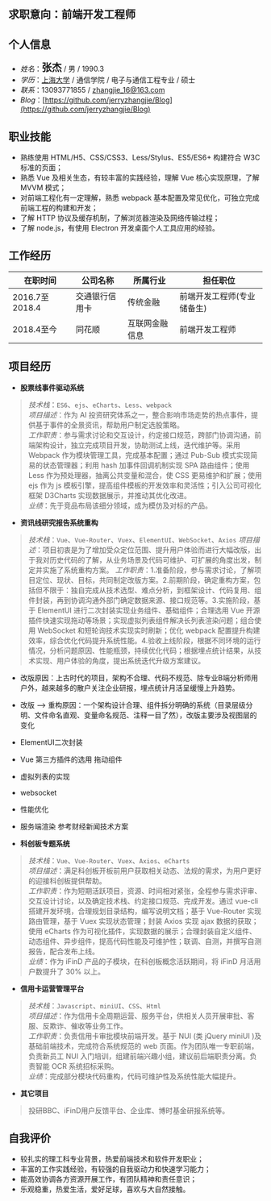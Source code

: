 ## 求职意向：前端开发工程师

## 个人信息
* *姓名*：<strong style="font-size: 20px;">张杰</strong> / 男 / 1990.3
* *学历*：[上海大学](https://baike.baidu.com/item/%E4%B8%8A%E6%B5%B7%E5%A4%A7%E5%AD%A6/319190?fr=aladdin) / 通信学院 / 电子与通信工程专业 / 硕士
* *联系*：13093771855 / [zhangjie_16@163.com](zhangjie_16@163.com)
* *Blog*：[https://github.com/jerryzhangjie/Blog](https://github.com/jerryzhangjie/Blog)

## 职业技能
* 熟练使用 HTML/H5、CSS/CSS3、Less/Stylus、ES5/ES6+ 构建符合 W3C 标准的页面；
* 熟悉 Vue 及相关生态，有较丰富的实践经验，理解 Vue 核心实现原理，了解 MVVM 模式；
* 对前端工程化有一定理解，熟悉 webpack 基本配置及常见优化，可独立完成前端工程的构建和开发；
* 了解 HTTP 协议及缓存机制，了解浏览器渲染及网络传输过程；
* 了解 node.js，有使用 Electron 开发桌面个人工具应用的经验。

## 工作经历
|在职时间|公司名称|所属行业|担任职位
|--------|--------|--------|--------
2016.7至2018.4|交通银行信用卡|传统金融|前端开发工程师(专业储备生)
2018.4至今|同花顺|互联网金融信息|前端开发工程师

## 项目经历
* **股票线事件驱动系统**
> *技术栈*：`ES6`、`ejs`、`eCharts`、`Less`、`webpack`  
> *项目描述*：作为 AI 投资研究体系之一，整合影响市场走势的热点事件，提供基于事件的全景资讯，帮助用户制定选股策略。  
> *工作职责*：参与需求讨论和交互设计，约定接口规范，跨部门协调沟通，前端架构设计，独立完成项目开发，协助测试上线，迭代维护等。采用 Webpack 作为模块管理工具，完成基本配置；通过 Pub-Sub 模式实现简易的状态管理器；利用 hash 加事件回调机制实现 SPA 路由组件；使用 Less 作为预处理器，抽离公共变量和混合，使 CSS 更易维护和扩展；使用 ejs 作为 js 模板引擎，提高组件模板的开发效率和灵活性；引入公司可视化框架 D3Charts 实现数据展示，并推动其优化改进。  
> *业绩*：先于竞品布局该细分领域，成为模仿及对标的产品。

* **资讯线研究报告系统重构**
> *技术栈*：`Vue`、`Vue-Router`、`Vuex`、`ElementUI`、`WebSocket`、`Axios`
> *项目描述*：项目初衷是为了增加受众定位范围、提升用户体验而进行大幅改版，出于我对历史代码的了解，从业务场景及代码可维护、可扩展的角度出发，制定并实施了系统重构方案。
> *工作职责*：1.准备阶段，参与需求讨论，了解项目定位、现状、目标，共同制定改版方案。2.前期阶段，确定重构方案，包括但不限于：独自完成从技术选型、难点分析，到框架设计、代码复用、组件封装，再到协调沟通外部门确定数据来源、接口规范等。3.实施阶段，基于 ElementUI 进行二次封装实现业务组件、基础组件；合理选用 Vue 开源插件快速实现拖动等场景；实现虚拟列表组件解决长列表渲染问题；组合使用 WebSocket 和短轮询技术实现实时刷新；优化 webpack 配置提升构建效率，综合优化代码提升系统性能。4.验收上线阶段，根据不同环境的运行情况，分析问题原因、性能瓶颈，持续优化代码；根据埋点统计结果，从技术实现、用户体验的角度，提出系统迭代升级方案建议。

* 改版原因：上古时代的项目，架构不合理、代码不规范、除专业B端分析师用户外，越来越多的散户关注企业研报，埋点统计月活呈缓慢上升趋势。
* 改版 ——> 重构原因：一个架构设计合理、组件拆分明确的系统（目录层级分明、文件命名直观、变量命名规范、注释一目了然），改版主要涉及视图层的变化
* ElementUI二次封装
* Vue 第三方插件的选用 拖动组件
* 虚拟列表的实现
* websocket
* 性能优化
* 服务端渲染  参考财经新闻技术方案

* **科创板专题系统**
> *技术栈*：`Vue`、`Vue-Router`、`Vuex`、`Axios`、`eCharts`  
> *项目描述*：满足科创板开板前用户获取相关动态、法规的需求，为用户更好的迎接科创板提供帮助。   
> *工作职责*：作为短期活跃项目，资源、时间相对紧张，全程参与需求评审、交互设计讨论，以及确定技术栈、约定接口规范、完成开发。通过 vue-cli 搭建开发环境，合理规划目录结构，编写说明文档；基于 Vue-Router 实现路由管理，基于 Vuex 实现状态管理；封装 Axios 实现 ajax 数据的获取；使用 eCharts 作为可视化插件，实现数据的展示；合理封装自定义组件、动态组件、异步组件，提高代码性能及可维护性；联调、自测，并撰写自测报告，配合发布上线。  
> *业绩*：作为 iFinD 产品的子模块，在科创板概念活跃期间，将 iFinD 月活用户数提升了 30% 以上。

* **信用卡运营管理平台**
> *技术栈*：`Javascript`、`miniUI`、`CSS`、`Html`  
> *项目描述*：作为信用卡全周期运营、服务平台，供相关人员开展审批、客服、反欺诈、催收等业务工作。  
> *工作职责*：负责信用卡审批模块前端开发。基于 NUI (类 jQuery miniUI )及基础前端技术，完成符合系统规范的 web 页面。作为团队唯一专职前端，负责新员工 NUI 入门培训，组建前端兴趣小组，建议前后端职责分离。负责智能 OCR 系统招标采购。  
> *业绩*：完成部分模块代码重构，代码可维护性及系统性能大幅提升。

* **其它项目**
> 投研BBC、iFinD用户反馈平台、企业库、博时基金研报系统等。

## 自我评价
* 较扎实的理工科专业背景，热爱前端技术和软件开发职业；
* 丰富的工作实践经验，有较强的自我驱动力和快速学习能力；
* 能高效协调各方资源开展工作，有团队精神和责任意识；
* 乐观稳重，热爱生活，爱好足球，喜欢与大自然接触。

